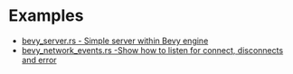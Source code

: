 # Examples

- [bevy_server.rs - Simple server within Bevy engine](./bevy_server.rs)
- [bevy_network_events.rs -Show how to listen for connect, disconnects and error](./bevy_network_events.rs)
